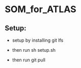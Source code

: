 # SOM_for_ATLAS

## Setup:
- setup by installing git lfs<br/>

- then run sh setup.sh <br/>

- then run git pull<br/>